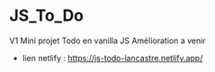 # JS_To_Do
V1 Mini projet Todo en vanilla JS
Amélioration a venir

- lien netlify : https://js-todo-lancastre.netlify.app/ 
